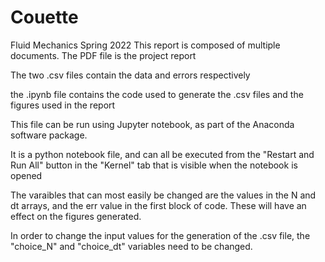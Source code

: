 # Couette
Fluid Mechanics Spring 2022 
This report is composed of multiple documents. 
The PDF file is the project report

The two .csv files contain the data and errors respectively

the .ipynb file contains the code used to generate the .csv files and the figures used in the report

This file can be run using Jupyter notebook, as part of the Anaconda software package.

It is a python notebook file, and can all be executed from the "Restart and Run All" button in the "Kernel" tab that is visible when the notebook is opened

The varaibles that can most easily be changed are the values in the N and dt arrays, and the err value in the first block of code.  These will have an effect on the figures generated.  

In order to change the input values for the generation of the .csv file, the "choice_N" and "choice_dt" variables need to be changed.
